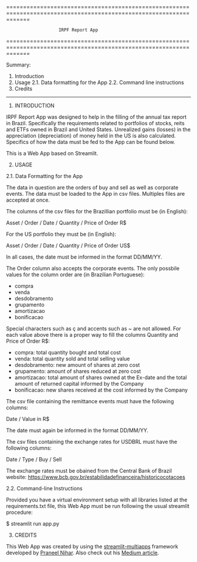 ===================================================================================================================

						IRPF Report App

===================================================================================================================

Summary:

1. Introduction
2. Usage
   2.1. Data formatting for the App
   2.2. Command line instructions
3. Credits
-------------------------------------------------------------------------------------------------------------------

1. INTRODUCTION

IRPF Report App was designed to help in the filling of the annual tax report in Brazil. Specifically the 
requirements related to portfolios of stocks, reits and ETFs owned in Brazil and United States. 
Unrealized gains (losses) in the appreciation (depreciation) of money held in the US is 
also calculated. Specifics of how the data must be fed to the App can be found below.

This is a Web App based on Streamlit. 


2. USAGE

2.1. Data Formatting for the App

The data in question are the orders of buy and sell as well as corporate events. The data must be loaded 
to the App in csv files. Multiples files are accepted at once.

The columns of the csv files for the Brazillian portfolio must be (in English):

Asset / Order / Date / Quantity / Price of Order R$

For the US portfolio they must be (in English):

Asset / Order / Date / Quantity / Price of Order US$

In all cases, the date must be informed in the format DD/MM/YY.

The Order column also accepts the corporate events. The only possbile values for the column order are 
(in Brazilian Portuguese):

 - compra
 - venda
 - desdobramento
 - grupamento
 - amortizacao
 - bonificacao
 
 Special characters such as ç and accents such as ~ are not allowed. 
 For each value above there is a proper way to fill the columns Quantity and Price of Order R$:
 
 - compra: total quantity bought and total cost
 - venda: total quantity sold and total selling value
 - desdobramento: new amount of shares at zero cost
 - grupamento: amount of shares reduced at zero cost
 - amortizacao: total amount of shares owned at the Ex-date and the total amount of returned capital informed by the Company
 - bonificacao: new shares received at the cost informed by the Company
 
The csv file containing the remittance events must have the following columns:

Date / Value in R$

The date must again be informed in the format DD/MM/YY.

The csv files containing the exchange rates for USDBRL must have the following columns:

Date / Type / Buy / Sell

The exchange rates must be obained from the Central Bank of Brazil website: https://www.bcb.gov.br/estabilidadefinanceira/historicocotacoes
 
2.2. Command-line Instructions

Provided you have a virtual environment setup with all libraries listed at the requirements.txt file, 
this Web App must be run following the usual streamlit procedure:

$ streamlit run app.py


3. CREDITS

This Web App was created by using the [streamlit-multiapps](https://github.com/upraneelnihar/streamlit-multiapps)
framework developed by [Praneel Nihar](https://medium.com/@u.praneel.nihar).
Also check out his [Medium article](https://medium.com/@u.praneel.nihar/building-multi-page-web-app-using-streamlit-7a40d55fa5b4).

